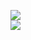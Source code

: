 [![](https://img.shields.io/badge/Made%20With-Github%20Spray-lightgrey.svg?style=for-the-badge&logo=github)](https://github.com/Annihil/github-spray#3402)  
[![](https://i.imgur.com/2DrTn0Z.gif)](https://github.com/Annihil/github-spray)